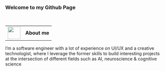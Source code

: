 ### Welcome to my Github Page
<br />
<table>
  <tr>
    <td>
      <img src="https://github.com/alinvdu/alinvdu/assets/16021447/88a658aa-e4a6-4ea0-8d87-d9edac2d3511" width="40">
    </td>
    <td style="vertical-align:middle;">
      <strong>About me</strong>
    </td>
  </tr>
</table>
<table>
  <tr>
I’m a software engineer with a lot of experience on UI/UX and a creative technologist, where I leverage the former skills to build interesting projects at the intersection of different fields such as AI, neuroscience & cognitive science
  </tr>
</table>
